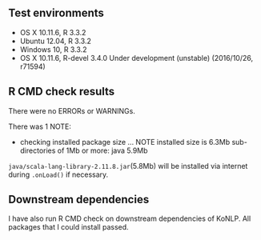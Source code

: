 ## Test environments

* OS X 10.11.6, R 3.3.2
* Ubuntu 12.04, R 3.3.2
* Windows 10, R 3.3.2
* OS X 10.11.6, R-devel 3.4.0 Under development (unstable) (2016/10/26, r71594)

## R CMD check results

There were no ERRORs or WARNINGs. 

There was 1 NOTE:

* checking installed package size ... NOTE
  installed size is  6.3Mb
  sub-directories of 1Mb or more:
    java   5.9Mb

`java/scala-lang-library-2.11.8.jar`(5.8Mb) will be installed via internet during `.onLoad()` if necessary.

## Downstream dependencies

I have also run R CMD check on downstream dependencies of KoNLP. 
All packages that I could install passed.


